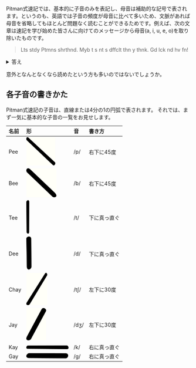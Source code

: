 Pitman式速記では、基本的に子音のみを表記し、母音は補助的な記号で表されます。というのも、英語では子音の頻度が母音に比べて多いため、文脈があれば母音を省略してもほとんど問題なく読むことができるためです。例えば、次の文章は速記を学び始めた皆さんに向けてのメッセージから母音(a, i, u, e, o)を取り除いたものです。

> Lts stdy Ptmns shrthnd.
> Myb t s nt s dffclt thn y thnk.
> Gd lck nd hv fn!

<details>
<summary>答え</summary>
Let's study Pitman's shorthand.
Maybe it is not so difficult than you think.
Good luck and have fan!
</details>

意外となんとなくなら読めたという方も多いのではないでしょうか。


## 各子音の書きかた

Pitman式速記の子音は、直線または4分の1の円弧で表されます。
それでは、まず一気に基本的な子音の一覧をお見せします。

| 名前  | 形   | 音  | 書き方  |
|:------|:-----|:----|:--------|
| Pee   |![Pee](https://github.com/seaca/Pitmans-tuto-in-jp/blob/main/img/singleStrokes/pee.png)| /p/ | 右下に45度 |
| Bee   |![Bee](https://github.com/seaca/Pitmans-tuto-in-jp/blob/main/img/singleStrokes/bee.png)| /b/ | 右下に45度 |
| Tee   |![Tee](https://github.com/seaca/Pitmans-tuto-in-jp/blob/main/img/singleStrokes/tee.png)| /t/ | 下に真っ直ぐ |
| Dee   |![Dee](https://github.com/seaca/Pitmans-tuto-in-jp/blob/main/img/singleStrokes/dee.png)| /d/ | 下に真っ直ぐ |
| Chay   |![Chay](https://github.com/seaca/Pitmans-tuto-in-jp/blob/main/img/singleStrokes/chay.png)| /tʃ/ | 左下に30度 |
| Jay   |![Jay](https://github.com/seaca/Pitmans-tuto-in-jp/blob/main/img/singleStrokes/jay.png)| /dʒ/ | 左下に30度 |
| Kay   |![Kay](https://github.com/seaca/Pitmans-tuto-in-jp/blob/main/img/singleStrokes/kay.png)| /k/ | 右に真っ直ぐ |
| Gay   |![Gay](https://github.com/seaca/Pitmans-tuto-in-jp/blob/main/img/singleStrokes/gay.png)| /g/ | 右に真っ直ぐ |
